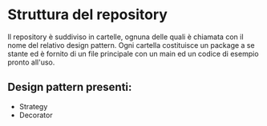 # Struttura del repository
Il repository è suddiviso in cartelle, ognuna delle quali è chiamata con il nome del relativo design pattern.
Ogni cartella costituisce un package a se stante ed è fornito di un file principale con un main ed un codice di esempio pronto all'uso.

## Design pattern presenti:
* Strategy
* Decorator
